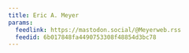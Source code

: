 ```yaml
---
title: Eric A. Meyer
params:
  feedlink: https://mastodon.social/@Meyerweb.rss
  feedid: 6b017848fa4490753308f48854d3bc78
---
```

